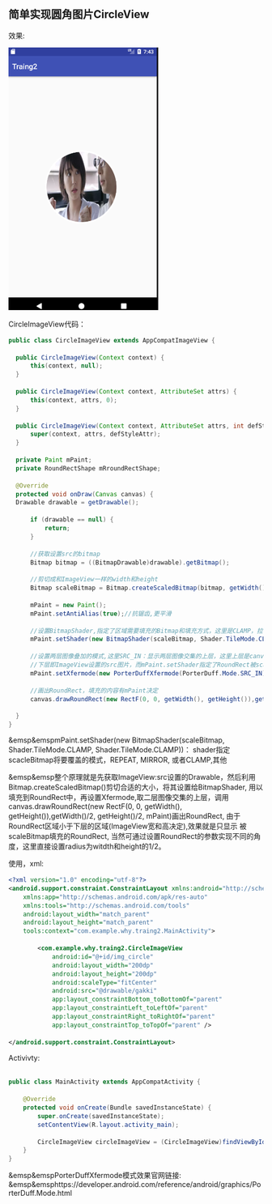 ## 简单实现圆角图片CircleView

效果:

![](https://github.com/whyrookie/android_dev_skills/blob/master/images/CircleImageView.png)

CircleImageView代码：

```java
public class CircleImageView extends AppCompatImageView {

  public CircleImageView(Context context) {
      this(context, null);
  }

  public CircleImageView(Context context, AttributeSet attrs) {
      this(context, attrs, 0);
  }

  public CircleImageView(Context context, AttributeSet attrs, int defStyleAttr) {
      super(context, attrs, defStyleAttr);
  }

  private Paint mPaint;
  private RoundRectShape mRroundRectShape;

  @Override
  protected void onDraw(Canvas canvas) {
  Drawable drawable = getDrawable();

      if (drawable == null) {
          return;
      }

      //获取设置src的bitmap
      Bitmap bitmap = ((BitmapDrawable)drawable).getBitmap();

      //剪切成和ImageView一样的width和height
      Bitmap scaleBitmap = Bitmap.createScaledBitmap(bitmap, getWidth(), getHeight(), true);

      mPaint = new Paint();
      mPaint.setAntiAlias(true);//抗锯齿,更平滑

      //设置BitmapShader,指定了区域需要填充的Bitmap和填充方式，这里是CLAMP，拉伸式
      mPaint.setShader(new BitmapShader(scaleBitmap, Shader.TileMode.CLAMP, Shader.TileMode.CLAMP));

      //设置两层图像叠加的模式,这里SRC_IN：显示两层图像交集的上层，这里上层是canvas绘制的RoundRect
      //下层即ImageView设置的src图片，而mPaint.setShader指定了RoundRect被scaleBitmap填充，因此最终看到的被scaleBitmap填充的RoundRect.
      mPaint.setXfermode(new PorterDuffXfermode(PorterDuff.Mode.SRC_IN));

      //画出RoundRect，填充的内容有mPaint决定
      canvas.drawRoundRect(new RectF(0, 0, getWidth(), getHeight()),getWidth()/2, getHeight()/2, mPaint);

  }
}
```

&emsp&emspmPaint.setShader(new BitmapShader(scaleBitmap, Shader.TileMode.CLAMP, Shader.TileMode.CLAMP))：
shader指定scacleBitmap将要覆盖的模式，REPEAT, MIRROR, 或者CLAMP,其他


    
&emsp&emsp整个原理就是先获取ImageView:src设置的Drawable，然后利用Bitmap.createScaledBitmap()剪切合适的大小，将其设置给BitmapShader,
用以填充到RoundRect中，再设置Xfermode,取二层图像交集的上层，调用canvas.drawRoundRect(new RectF(0, 0, getWidth(), getHeight()),getWidth()/2, getHeight()/2, mPaint)画出RoundRect, 由于RoundRect区域小于下层的区域(ImageView宽和高决定),效果就是只显示
被scaleBitmap填充的RoundRect, 当然可通过设置RoundRect的参数实现不同的角度，这里直接设置radius为witdth和height的1/2。

使用，xml:

```xml
<?xml version="1.0" encoding="utf-8"?>
<android.support.constraint.ConstraintLayout xmlns:android="http://schemas.android.com/apk/res/android"
    xmlns:app="http://schemas.android.com/apk/res-auto"
    xmlns:tools="http://schemas.android.com/tools"
    android:layout_width="match_parent"
    android:layout_height="match_parent"
    tools:context="com.example.why.traing2.MainActivity">

        <com.example.why.traing2.CircleImageView
            android:id="@+id/img_circle"
            android:layout_width="200dp"
            android:layout_height="200dp"
            android:scaleType="fitCenter"
            android:src="@drawable/gakki"
            app:layout_constraintBottom_toBottomOf="parent"
            app:layout_constraintLeft_toLeftOf="parent"
            app:layout_constraintRight_toRightOf="parent"
            app:layout_constraintTop_toTopOf="parent" />

</android.support.constraint.ConstraintLayout>

```


Activivty:

```java

public class MainActivity extends AppCompatActivity {

    @Override
    protected void onCreate(Bundle savedInstanceState) {
        super.onCreate(savedInstanceState);
        setContentView(R.layout.activity_main);

        CircleImageView circleImageView = (CircleImageView)findViewById(R.id.img_circle);
    }
}
```
&emsp&emspPorterDuffXfermode模式效果官网链接:
&emsp&emsphttps://developer.android.com/reference/android/graphics/PorterDuff.Mode.html
